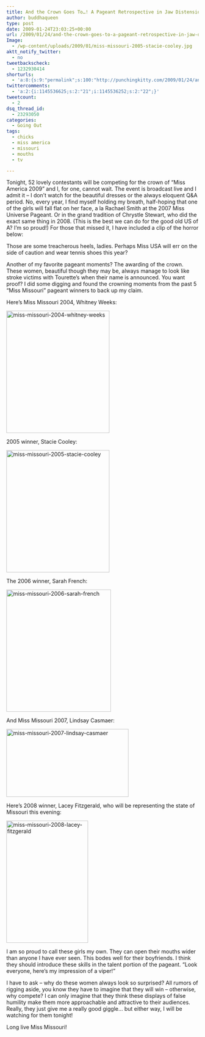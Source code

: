 ```yaml
---
title: And the Crown Goes To…! A Pageant Retrospective in Jaw Distension
author: buddhaqueen
type: post
date: 2009-01-24T23:03:25+00:00
url: /2009/01/24/and-the-crown-goes-to-a-pageant-retrospective-in-jaw-distension/
Image:
  - /wp-content/uploads/2009/01/miss-missouri-2005-stacie-cooley.jpg
aktt_notify_twitter:
  - no
tweetbackscheck:
  - 1232930414
shorturls:
  - 'a:8:{s:9:"permalink";s:100:"http://punchingkitty.com/2009/01/24/and-the-crown-goes-to-a-pageant-retrospective-in-jaw-distension/";s:7:"tinyurl";s:25:"http://tinyurl.com/dcxlwa";s:4:"isgd";s:17:"http://is.gd/h6ve";s:5:"bitly";s:18:"http://bit.ly/eI6o";s:5:"snipr";s:22:"http://snipr.com/apm82";s:5:"snurl";s:22:"http://snurl.com/apm82";s:7:"snipurl";s:24:"http://snipurl.com/apm82";s:4:"trim";s:17:"http://tr.im/cm4w";}'
twittercomments:
  - 'a:2:{i:1145536625;s:2:"21";i:1145536252;s:2:"22";}'
tweetcount:
  - 2
dsq_thread_id:
  - 23293050
categories:
  - Going Out
tags:
  - chicks
  - miss america
  - missouri
  - mouths
  - tv

---
```

Tonight, 52 lovely contestants will be competing for the crown of &#8220;Miss America 2009&#8221; and I, for one, cannot wait. The event is broadcast live and I admit it &#8211; I don&#8217;t watch for the beautiful dresses or the always eloquent Q&A period. No, every year, I find myself holding my breath, half-hoping that one of the girls will fall flat on her face, a la Rachael Smith at the 2007 Miss Universe Pageant. Or in the grand tradition of Chrystle Stewart, who did the exact same thing in 2008. (This is the best we can do for the good old US of A? I&#8217;m so proud!) For those that missed it, I have included a clip of the horror below:



Those are some treacherous heels, ladies. Perhaps Miss USA will err on the side of caution and wear tennis shoes this year?

Another of my favorite pageant moments? The awarding of the crown. These women, beautiful though they may be, always manage to look like stroke victims with Tourette&#8217;s when their name is announced. You want proof? I did some digging and found the crowning moments from the past 5 &#8220;Miss Missouri&#8221; pageant winners to back up my claim.

Here&#8217;s Miss Missouri 2004, Whitney Weeks:
  
[<img class="aligncenter size-full wp-image-219" title="miss-missouri-2004-whitney-weeks" src="http://punchingkitty.com/wp-content/uploads/2009/01/miss-missouri-2004-whitney-weeks.jpg" alt="miss-missouri-2004-whitney-weeks" width="270" height="320" srcset="http://media.punchingkitty.com/wordpress/2009/01/miss-missouri-2004-whitney-weeks.jpg 270w, http://media.punchingkitty.com/wordpress/2009/01/miss-missouri-2004-whitney-weeks-253x300.jpg 253w" sizes="(max-width: 270px) 100vw, 270px" />][1]

2005 winner, Stacie Cooley:
  
[<img class="aligncenter size-full wp-image-218" title="miss-missouri-2005-stacie-cooley" src="http://punchingkitty.com/wp-content/uploads/2009/01/miss-missouri-2005-stacie-cooley.jpg" alt="miss-missouri-2005-stacie-cooley" width="270" height="320" srcset="http://media.punchingkitty.com/wordpress/2009/01/miss-missouri-2005-stacie-cooley.jpg 270w, http://media.punchingkitty.com/wordpress/2009/01/miss-missouri-2005-stacie-cooley-253x300.jpg 253w" sizes="(max-width: 270px) 100vw, 270px" />][2]

The 2006 winner, Sarah French:
  
[<img class="aligncenter size-full wp-image-217" title="miss-missouri-2006-sarah-french" src="http://punchingkitty.com/wp-content/uploads/2009/01/miss-missouri-2006-sarah-french.jpg" alt="miss-missouri-2006-sarah-french" width="274" height="320" srcset="http://media.punchingkitty.com/wordpress/2009/01/miss-missouri-2006-sarah-french.jpg 274w, http://media.punchingkitty.com/wordpress/2009/01/miss-missouri-2006-sarah-french-256x300.jpg 256w" sizes="(max-width: 274px) 100vw, 274px" />][3]

And Miss Missouri 2007, Lindsay Casmaer:
  
[<img class="aligncenter size-full wp-image-216" title="miss-missouri-2007-lindsay-casmaer" src="http://punchingkitty.com/wp-content/uploads/2009/01/miss-missouri-2007-lindsay-casmaer.jpg" alt="miss-missouri-2007-lindsay-casmaer" width="320" height="178" srcset="http://media.punchingkitty.com/wordpress/2009/01/miss-missouri-2007-lindsay-casmaer.jpg 320w, http://media.punchingkitty.com/wordpress/2009/01/miss-missouri-2007-lindsay-casmaer-300x166.jpg 300w" sizes="(max-width: 320px) 100vw, 320px" />][4]

Here&#8217;s 2008 winner, Lacey Fitzgerald, who will be representing the state of Missouri this evening:
  
[<img class="aligncenter size-full wp-image-215" title="miss-missouri-2008-lacey-fitzgerald" src="http://punchingkitty.com/wp-content/uploads/2009/01/miss-missouri-2008-lacey-fitzgerald.jpg" alt="miss-missouri-2008-lacey-fitzgerald" width="214" height="320" srcset="http://media.punchingkitty.com/wordpress/2009/01/miss-missouri-2008-lacey-fitzgerald.jpg 214w, http://media.punchingkitty.com/wordpress/2009/01/miss-missouri-2008-lacey-fitzgerald-200x300.jpg 200w" sizes="(max-width: 214px) 100vw, 214px" />][5]

I am so proud to call these girls my own. They can open their mouths wider than anyone I have ever seen. This bodes well for their boyfriends. I think they should introduce these skills in the talent portion of the pageant. &#8220;Look everyone, here&#8217;s my impression of a viper!&#8221;

I have to ask &#8211; why do these women always look so surprised? All rumors of rigging aside, you know they have to imagine that they will win &#8211; otherwise, why compete? I can only imagine that they think these displays of false humility make them more approachable and attractive to their audiences. Really, they just give me a really good giggle&#8230; but either way, I will be watching for them tonight!

Long live Miss Missouri!

 [1]: http://punchingkitty.com/wp-content/uploads/2009/01/miss-missouri-2004-whitney-weeks.jpg
 [2]: http://punchingkitty.com/wp-content/uploads/2009/01/miss-missouri-2005-stacie-cooley.jpg
 [3]: http://punchingkitty.com/wp-content/uploads/2009/01/miss-missouri-2006-sarah-french.jpg
 [4]: http://punchingkitty.com/wp-content/uploads/2009/01/miss-missouri-2007-lindsay-casmaer.jpg
 [5]: http://punchingkitty.com/wp-content/uploads/2009/01/miss-missouri-2008-lacey-fitzgerald.jpg